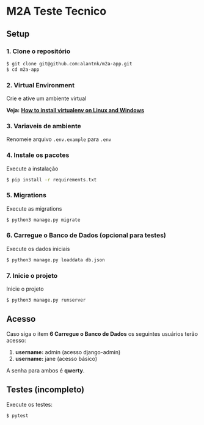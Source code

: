 # M2A Teste Tecnico

## Setup

### 1. Clone o repositório

```bash
$ git clone git@github.com:alantnk/m2a-app.git
$ cd m2a-app
```

### 2. Virtual Environment

Crie e ative um ambiente virtual

**Veja:** [**How to install virtualenv on Linux and Windows**](https://www.geeksforgeeks.org/creating-python-virtual-environment-windows-linux/)

### 3. Variaveis de ambiente

Renomeie arquivo `.env.example` para `.env`

### 4. Instale os pacotes

Execute a instalação

```bash
$ pip install -r requirements.txt
```

### 5. Migrations

Execute as migrations

```bash
$ python3 manage.py migrate
```

### 6. Carregue o Banco de Dados (opcional para testes)

Execute os dados iniciais

```bash
$ python3 manage.py loaddata db.json
```

### 7. Inicie o projeto

Inicie o projeto

```bash
$ python3 manage.py runserver
```

## Acesso

Caso siga o item **6 Carregue o Banco de Dados** os seguintes usuários terão acesso:

1. **username:** admin (acesso django-admin)
2. **username:** jane (acesso básico)

A senha para ambos é **qwerty**.

## Testes (incompleto)

Execute os testes:

```bash
$ pytest
```
